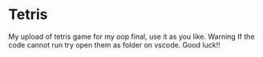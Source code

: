 # Tetris
My upload of tetris game for my oop final, use it as you like. Warning If the code cannot run try open them as folder on vscode. Good luck!!
